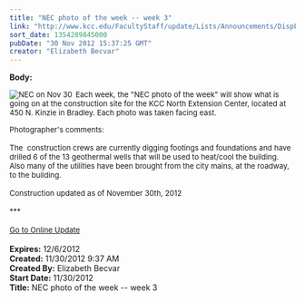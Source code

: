 ```yaml
---
title: "NEC photo of the week -- week 3"
link: "http://www.kcc.edu/FacultyStaff/update/Lists/Announcements/DispForm.aspx?ID=919"
sort_date: 1354289845000
pubDate: "30 Nov 2012 15:37:25 GMT"
creator: "Elizabeth Becvar"
---
```


<div><b>Body:</b> <div class="ExternalClass1AACB908A2E14E9D84BC55BAC9E7DF43">
<div><font size="2">
<div style="float:left;margin-right:6px"><img alt="NEC on Nov 30" src="/FacultyStaff/update/PublishingImages/Week_3_Nov_30_update.jpg" /></div>
<p>Each week, the &quot;NEC photo of the week&quot; will show what is going on at the construction site for the KCC North Extension Center, located at 450 N. Kinzie in Bradley. Each photo was taken facing east.</font></p></div><font size="2">
<div>Photographer's comments:</div>
<div><br />The  construction crews are currently digging footings and foundations and have drilled 6 of the 13 geothermal wells that will be used to heat/cool the building.  Also many of the utilities have been brought from the city mains, at the roadway, to the building.</div>
<div><br />Construction updated as of November 30th, 2012</div>
<div> </div>
<div>***</div>
<div></font> </div>
<div><font size="2"><a href="/FacultyStaff/update/Pages/dailyupdate.aspx">Go to Online Update</a></font><font size="2"></font></div>
<div><font size="2"></font> </div></div>
<div></div></div>
<div><b>Expires:</b> 12/6/2012</div>
<div><b>Created:</b> 11/30/2012 9:37 AM</div>
<div><b>Created By:</b> Elizabeth Becvar</div>
<div><b>Start Date:</b> 11/30/2012</div>
<div><b>Title:</b> NEC photo of the week -- week 3</div>
